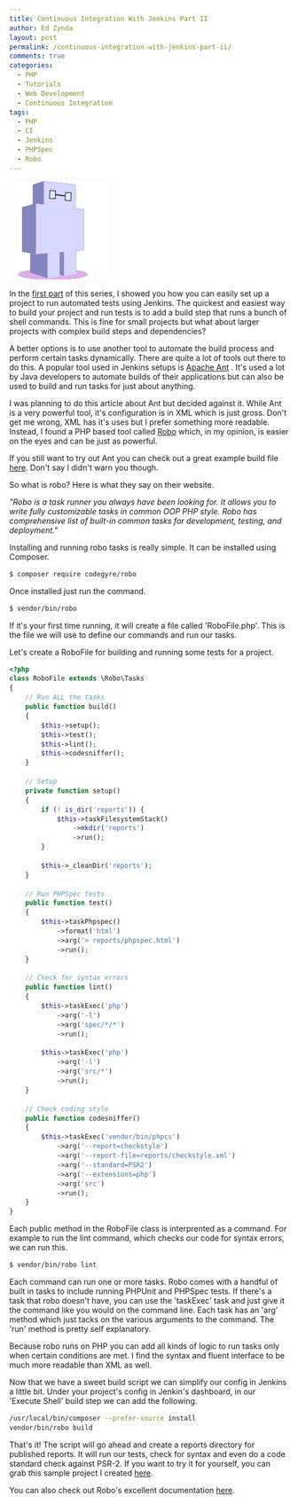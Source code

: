 ```yaml
---
title: Continuous Integration With Jenkins Part II
author: Ed Zynda
layout: post
permalink: /continuous-integration-with-jenkins-part-ii/
comments: true
categories:
  - PHP
  - Tutorials
  - Web Development
  - Continuous Integration
tags:
  - PHP
  - CI
  - Jenkins
  - PHPSpec
  - Robo
---
```

![](images/jenkins-robo.png) 

In the [first part](/continuous-integration-with-jenkins-part-ii/)  of this series, I showed you how you can easily set up a project to run automated tests using Jenkins. The quickest and easiest way to build your project and run tests is to add a build step that runs a bunch of shell commands. This is fine for small projects but what about larger projects with complex build steps and dependencies?

A better options is to use another tool to automate the build process and perform certain tasks dynamically. There are quite a lot of tools out there to do this. A popular tool used in Jenkins setups is [Apache Ant](http://ant.apache.org/) . It's used a lot by Java developers to automate builds of their applications but can also be used to build and run tasks for just about anything.

I was planning to do this article about Ant but decided against it. While Ant is a very powerful tool, it's configuration is in XML which is just gross. Don't get me wrong, XML has it's uses but I prefer something more readable. Instead, I found a PHP based tool called [Robo](http://robo.li)  which, in my opinion, is easier on the eyes and can be just as powerful.

If you still want to try out Ant you can check out a great example build file [here](http://jenkins-php.org/automation.html). Don't say I didn't warn you though.

So what is robo? Here is what they say on their website.

*"Robo is a task runner you always have been looking for. It allows you to write fully customizable tasks in common OOP PHP style. Robo has comprehensive list of built-in common tasks for development, testing, and deployment."*

Installing and running robo tasks is really simple. It can be installed using Composer.

```sh
$ composer require codegyre/robo
```

Once installed just run the command.

```sh
$ vendor/bin/robo
```

If it's your first time running, it will create a file called 'RoboFile.php'. This is the file we will use to define our commands and run our tasks.

Let's create a RoboFile for building and running some tests for a project.

```php
<?php
class RoboFile extends \Robo\Tasks
{
    // Run ALL the tasks
    public function build()
    {
        $this->setup();
        $this->test();
        $this->lint();
        $this->codesniffer();
    }

    // Setup
    private function setup()
    {
        if (! is_dir('reports')) {
            $this->taskFilesystemStack()
                ->mkdir('reports')
                ->run();
        }

        $this->_cleanDir('reports');
    }

    // Run PHPSpec tests
    public function test()
    {
        $this->taskPhpspec()
            ->format('html')
            ->arg('> reports/phpspec.html')
            ->run();
    }

    // Check for syntax errors
    public function lint()
    {
        $this->taskExec('php')
            ->arg('-l')
            ->arg('spec/*/*')
            ->run();

        $this->taskExec('php')
            ->arg('-l')
            ->arg('src/*')
            ->run();
    }

    // Check coding style
    public function codesniffer()
    {
        $this->taskExec('vendor/bin/phpcs')
            ->arg('--report=checkstyle')
            ->arg('--report-file=reports/checkstyle.xml')
            ->arg('--standard=PSR2')
            ->arg('--extensions=php')
            ->arg('src')
            ->run();
    }
}

```

Each public method in the RoboFile class is interprented as a command. For example to run the lint command, which checks our code for syntax errors, we can run this.

```sh
$ vendor/bin/robo lint
```

Each command can run one or more tasks. Robo comes with a handful of built in tasks to include running PHPUnit and PHPSpec tests. If there's a task that robo doesn't have, you can use the 'taskExec' task and just give it the command like you would on the command line. Each task has an 'arg' method which just tacks on the various arguments to the command. The 'run' method is pretty self explanatory.

Because robo runs on PHP you can add all kinds of logic to run tasks only when certain conditions are met. I find the syntax and fluent interface to be much more readable than XML as well.

Now that we have a sweet build script we can simplify our config in Jenkins a little bit. Under your project's config in Jenkin's dashboard, in our 'Execute Shell' build step we can add the following.

```sh
/usr/local/bin/composer --prefer-source install
vendor/bin/robo build
```

That's it! The script will go ahead and create a reports directory for published reports. It will run our tests, check for syntax and even do a code standard check against PSR-2. If you want to try it for yourself, you can grab this sample project I created [here](https://github.com/ezynda3/string-calculator).

You can also check out Robo's excellent documentation [here](http://robo.li/started/).